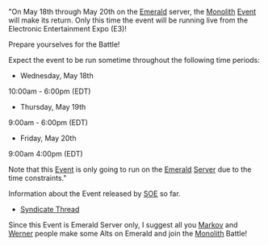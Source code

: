 "On May 18th through May 20th on the [Emerald](Emerald.md)
server, the [Monolith](../items/Monolith.md) [Event](../Event.md)
will make its return. Only this time the event will be running live from
the Electronic Entertainment Expo (E3)!

Prepare yourselves for the Battle!

Expect the event to be run sometime throughout the following time
periods:

- Wednesday, May 18th

10:00am - 6:00pm (EDT)

- Thursday, May 19th

9:00am - 6:00pm (EDT)

- Friday, May 20th

9:00am 4:00pm (EDT)

Note that this [Event](../Event.md) is only going to run on the
[Emerald](Emerald.md) [Server](Server.md) due to the
time constraints."

Information about the Event released by [SOE](Sony_Online_Entertainment.md) so far.

- [Syndicate
  Thread](http://comms.planetsidesyndicate.com/showthread.php?t=1688/)

Since this Event is Emerald Server only, I suggest all you
[Markov](Markov.md) and [Werner](Werner.md) people make
some Alts on Emerald and join the [Monolith](../items/Monolith.md)
Battle!

<!--[Category:Events](Category:Events.md)-->
